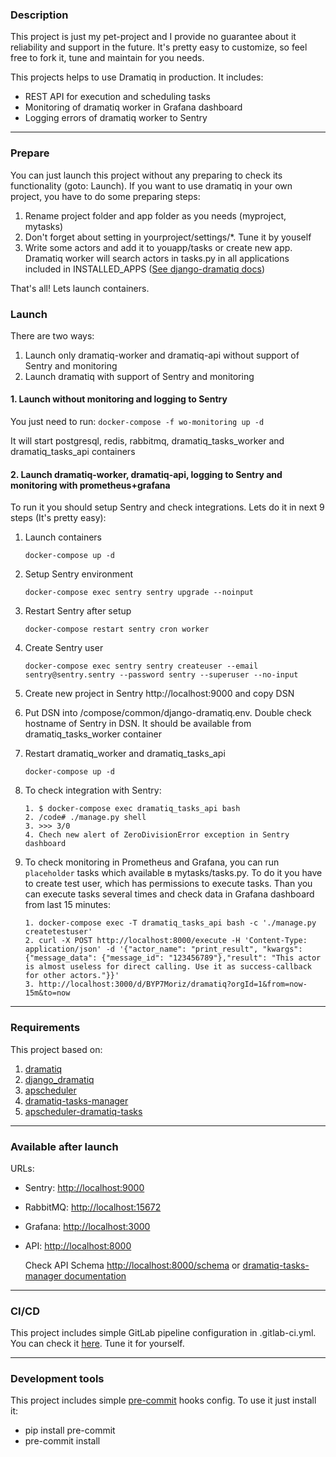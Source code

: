 ### Description
This project is just my pet-project and I provide no guarantee about it reliability and support in the future. It's pretty easy to customize, so feel free to fork it, tune and maintain for you needs.

This projects helps to use Dramatiq in production. It includes:
* REST API for execution and scheduling tasks
* Monitoring of dramatiq worker in Grafana dashboard
* Logging errors of dramatiq worker to Sentry

***

### Prepare
You can just launch this project without any preparing to check its functionality (goto: Launch). If you want to use dramatiq in your own project, you have to do some preparing steps:
1. Rename project folder and app folder as you needs (myproject, mytasks)
2. Don't forget about setting in yourproject/settings/*. Tune it by youself
3. Write some actors and add it to youapp/tasks or create new app. Dramatiq worker will search actors in tasks.py in all applications included in INSTALLED_APPS ([See django-dramatiq docs](https://github.com/Bogdanp/django_dramatiq#declaring-tasks))  

That's all! Lets launch containers.


### Launch
There are two ways:
1. Launch only dramatiq-worker and dramatiq-api without support of Sentry and monitoring
2. Launch dramatiq with support of Sentry and monitoring

#### 1. Launch without monitoring and logging to Sentry
You just need to run:
    ```
    docker-compose -f wo-monitoring up -d
    ```

It will start postgresql, redis, rabbitmq, dramatiq_tasks_worker and dramatiq_tasks_api containers

#### 2. Launch dramatiq-worker, dramatiq-api, logging to Sentry and monitoring with prometheus+grafana
To run it you should setup Sentry and check integrations. Lets do it in next 9 steps (It's pretty easy):
1. Launch containers
    ```
    docker-compose up -d
    ```

2. Setup Sentry environment
    ```
    docker-compose exec sentry sentry upgrade --noinput

    ```
3. Restart Sentry after setup
    ```
    docker-compose restart sentry cron worker
    ```
4. Create Sentry user
    ```
    docker-compose exec sentry sentry createuser --email sentry@sentry.sentry --password sentry --superuser --no-input
    ```
5. Create new project in Sentry http://localhost:9000 and copy DSN
6. Put DSN into /compose/common/django-dramatiq.env. Double check hostname of Sentry in DSN. It should be available from dramatiq_tasks_worker container
7. Restart dramatiq_worker and dramatiq_tasks_api
    ```
    docker-compose up -d
    ```

8. To check integration with Sentry:
    ```
    1. $ docker-compose exec dramatiq_tasks_api bash
    2. /code# ./manage.py shell
    3. >>> 3/0
    4. Chech new alert of ZeroDivisionError exception in Sentry dashboard
    ```  

9. To check monitoring in Prometheus and Grafana, you can run `placeholder` tasks which available в mytasks/tasks.py. To do it you have to create test user, which has permissions to execute tasks. Than you can execute tasks several times and check data in Grafana dashboard from last 15 minutes:
    ```
    1. docker-compose exec -T dramatiq_tasks_api bash -c './manage.py createtestuser'
    2. curl -X POST http://localhost:8000/execute -H 'Content-Type: application/json' -d '{"actor_name": "print_result", "kwargs": {"message_data": {"message_id": "123456789"},"result": "This actor is almost useless for direct calling. Use it as success-callback for other actors."}}'
    3. http://localhost:3000/d/BYP7Moriz/dramatiq?orgId=1&from=now-15m&to=now
    ```

***

### Requirements
This project based on:
1. [dramatiq](https://github.com/Bogdanp/dramatiq "Task processing library")
2. [django_dramatiq](https://github.com/Bogdanp/django_dramatiq "Integration Dramatiq into Django")
3. [apscheduler](https://github.com/agronholm/apscheduler "Advanced Python Scheduler")
4. [dramatiq-tasks-manager](https://github.com/cthtuf/dramatiq-tasks-manager "API for executing and scheduling tasks")
5. [apscheduler-dramatiq-tasks](https://github.com/cthtuf/apcsheduler-dramatiq-executor "Executor for APScheduler")

***

### Available after launch
URLs:
* Sentry: [http://localhost:9000](http://localhost:9000)
* RabbitMQ: [http://localhost:15672](http://localhost:15672)
* Grafana: [http://localhost:3000](http://localhost:3000)
* API: [http://localhost:8000](http://localhost:8000)

  Check API Schema [http://localhost:8000/schema](http://localhost:8000/schema) or [dramatiq-tasks-manager documentation](https://github.com/cthtuf/dramatiq-tasks-manager)


***

### CI/CD
This project includes simple GitLab pipeline configuration in .gitlab-ci.yml. You can check it [here](https://gitlab.com/cthtuf/dramatiq-tasks-with-monitoring/pipelines). Tune it for yourself.

***

### Development tools
This project includes simple [pre-commit](https://pre-commit.com/#usage "Pre-commit usage documentation") hooks config. To use it just install it:
* pip install pre-commit
* pre-commit install
